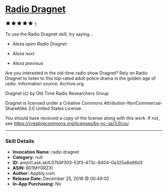 # [Radio Dragnet](http://alexa.amazon.com/#skills/amzn1.ask.skill.07b9f303-53f3-473c-8404-0a325a8a96d3)
![5 stars](../../images/ic_star_black_18dp_1x.png)![5 stars](../../images/ic_star_black_18dp_1x.png)![5 stars](../../images/ic_star_black_18dp_1x.png)![5 stars](../../images/ic_star_black_18dp_1x.png)![5 stars](../../images/ic_star_black_18dp_1x.png) 1

To use the Radio Dragnet skill, try saying...

* *Alexa open Radio Dragnet*

* *Alexa next*

* *Alexa previous*

Are you interested in the old-time radio show Dragnet? Rely on Radio Dragnet to listen to this top-rated adult police drama in the golden age of radio. Information source: Archive.org.

Dragnet (c) by Old Time Radio Researchers Group

Dragnet is licensed under a
Creative Commons Attribution-NonCommercial-ShareAlike 3.0 United States License.

You should have received a copy of the license along with this work. If not, see <https://creativecommons.org/licenses/by-nc-sa/3.0/us/>.

***

### Skill Details

* **Invocation Name:** radio dragnet
* **Category:** null
* **ID:** amzn1.ask.skill.07b9f303-53f3-473c-8404-0a325a8a96d3
* **ASIN:** B01MY0RZXI
* **Author:** Appbly.com
* **Release Date:** December 25, 2016 @ 00:49:02
* **In-App Purchasing:** No
